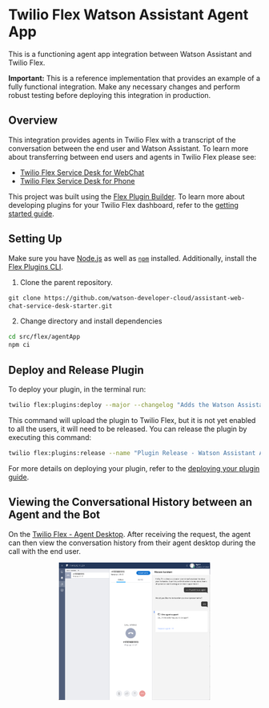 # Twilio Flex Watson Assistant Agent App

This is a functioning agent app integration between Watson Assistant and Twilio Flex.

**Important:**  This is a reference implementation that provides an example of a fully functional integration. Make any necessary changes and perform robust testing before deploying this integration in production.

## Overview

This integration provides agents in Twilio Flex with a transcript of the conversation between the end user and Watson Assistant. To learn more about transferring between end users and agents in Twilio Flex please see:
- [Twilio Flex Service Desk for WebChat](../webChat/)
- [Twilio Flex Service Desk for Phone](https://cloud.ibm.com/docs/assistant?topic=assistant-deploy-phone-flex)

This project was built using the [Flex Plugin Builder](https://github.com/twilio/flex-plugin-builder). To learn more about developing plugins for your Twilio Flex dashboard, refer to the [getting started guide](https://www.twilio.com/docs/flex/quickstart/getting-started-plugin).


## Setting Up

Make sure you have [Node.js](https://nodejs.org) as well as [`npm`](https://npmjs.com) installed. 
Additionally, install the [Flex Plugins CLI](https://www.twilio.com/docs/flex/developer/plugins/cli/install).

1. Clone the parent repository. 
```
git clone https://github.com/watson-developer-cloud/assistant-web-chat-service-desk-starter.git
```

2. Change directory and install dependencies
```bash
cd src/flex/agentApp
npm ci
```

## Deploy and Release Plugin

To deploy your plugin, in the terminal run:
```bash
twilio flex:plugins:deploy --major --changelog "Adds the Watson Assistant Agent App" --description "Enables the service desk agent to get a quick view of the conversation history between the visitor and Watson Assistant."
```
This command will upload the plugin to Twilio Flex, but it is not yet enabled to all the users, it will need to be released. You can release the plugin by executing this command:

```bash
twilio flex:plugins:release --name "Plugin Release - Watson Assistant Agent App" --description "Enabling plugin Watson Assistant Agent App" --plugin plugin-watson-assistant-agent-app@latest
```
For more details on deploying your plugin, refer to the [deploying your plugin guide](https://www.twilio.com/docs/flex/developer/plugins/cli/deploy-and-release).


## Viewing the Conversational History between an Agent and the Bot

On the [Twilio Flex - Agent Desktop](https://flex.twilio.com/agent-desktop/). After receiving the request, the agent can then view the conversation history from their agent desktop during the call with the end user.

<p align="center">
<img src="images/twilio-flex-agent-app.png" width="60%">
</p>




